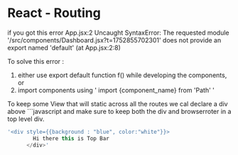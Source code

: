 # React - Routing

if you got this error
App.jsx:2 Uncaught SyntaxError: The requested module '/src/components/Dashboard.jsx?t=1752855702301' does not provide an export named 'default' (at App.jsx:2:8)

To solve this error :
1) either use export default function f() while developing the components, or
2) import components using ' import {component_name} from 'Path' ' 


To keep some View that will static across all the routes we cal declare a div above ```javascript <BrowserRouter> 
and make sure to keep both the div and browserroter in a top level div.
```javascript
'<div style={{background : "blue", color:"white"}}>
        Hi there this is Top Bar
      </div>'
